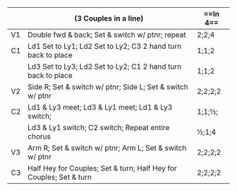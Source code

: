 ||(3 Couples in a line) |==In 4==|
|-----|----|-----|
|V1| Double fwd & back; Set & switch w/ ptnr; repeat |2;2;4|
|C1| Ld1 Set to Ly1; Ld2 Set to Ly2; C3 2 hand turn back to place |1;1;2|
||Ld3 Set to Ly3; Ld2 Set to Ly2; C1 2 hand turn back to place |1;1;2|
|V2| Side R; Set & switch w/ ptnr; Side L; Set & switch w/ ptnr |2;2;2;2|
|C2| Ld1 & Ly3 meet; Ld3 & Ly1 meet; Ld1 & Ly3 switch; |1;1;½;|
||Ld3 & Ly1 switch; C2 switch; Repeat entire chorus |½;1;4|
|V3| Arm R; Set & switch w/ ptnr; Arm L; Set & switch w/ ptnr |2;2;2;2|
|C3| Half Hey for Couples; Set & turn; Half Hey for Couples; Set & turn |2;2;2;2|
